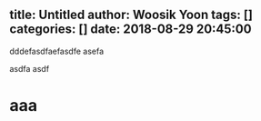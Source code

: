 title: Untitled
author: Woosik Yoon
tags: []
categories: []
date: 2018-08-29 20:45:00
---
dddefasdfaefasdfe
asefa

asdfa
asdf
# aaa